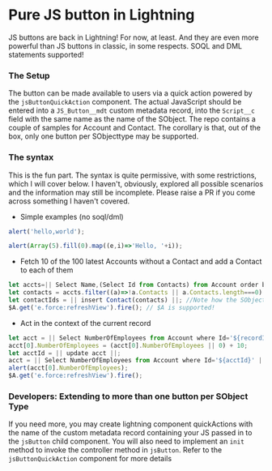 # Pure JS button in Lightning

JS buttons are back in Lightning! For now, at least. And they are even more powerful than JS buttons in classic, in some respects. SOQL and DML statements supported!

### The Setup

The button can be made available to users via a quick action powered by the `jsButtonQuickAction` component. The actual JavaScript should be entered into a `JS_Button__mdt` custom metadata record, into the `Script__c` field with the same name as the name of the SObject. The repo contains a couple of samples for Account and Contact. The corollary is that, out of the box, only one button per SObjecttype may be supported. 

### The syntax

This is the fun part. The syntax is quite permissive, with some restrictions, which I will cover below. I haven't, obviously, explored all possible scenarios and the information may still be incomplete. Please raise a PR if you come across something I haven't covered.

* Simple examples (no soql/dml)

```javascript 
alert('hello,world');
```

```javascript
alert(Array(5).fill(0).map((e,i)=>'Hello, '+i));
```

* Fetch 10 of the 100 latest Accounts without a Contact and add a Contact to each of them

```javascript 
let accts=|| Select Name,(Select Id from Contacts) from Account order by createddate desc limit 100 ||;
let contacts = accts.filter((a)=>!a.Contacts || a.Contacts.length===0).slice(0,10).map((a)=>({LastName: a.Name+'-Contact', AccountId: a.Id}));
let contactIds = || insert Contact(contacts) ||; //Note how the SObjectType has been specified. This is required for insert and upsert
$A.get('e.force:refreshView').fire(); // $A is supported!
```

* Act in the context of the current record

```javascript
let acct = || Select NumberOfEmployees from Account where Id='${recordId}' ||;
acct[0].NumberOfEmployees = (acct[0].NumberOfEmployees || 0) + 10;
let acctId = || update acct ||;
acct = || Select NumberOfEmployees from Account where Id='${acctId}' ||;
alert(acct[0].NumberOfEmployees);
$A.get('e.force:refreshView').fire();
```



### Developers: Extending to more than one button per SObject Type

If you need more, you may create lightning component quickActions with the name of the custom metadata record containing your JS passed in to the `jsButton` child component. You will also need to implement an `init` method to invoke the controller method in `jsButton`. Refer to the `jsButtonQuickAction` component for more details

